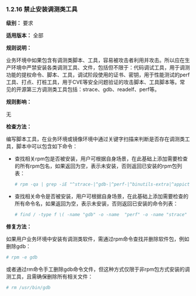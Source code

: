 ### 1.2.16 禁止安装调测类工具

**级别：** 要求

**适用版本：** 全部

**规则说明：** 

业务环境中如果包含有调测类脚本、工具，容易被攻击者利用并攻击。所以应在生产环境中严禁安装各类调测工具、文件，包括但不限于：代码调试工具，用于调测功能的提权命令、脚本、工具，调试阶段使用的证书、密钥，用于性能测试的perf工具、打点、打桩工具，用于CVE等安全问题验证的攻击脚本、工具脚本等。常见的开源第三方调测类工具包括：strace、gdb、readelf、perf等。

**规则影响：**

无

**检查方法：**

编写脚本工具，在业务环境或镜像环境中通过关键字扫描来判断是否存在调测类工具，脚本中可以包含如下命令：

* 查找相关rpm包是否被安装，用户可根据自身场景，在此基础上添加需要检查的所有rpm包名，如果返回为空，表示未安装，否则返回已安装的rpm包列表：

  ```bash
  # rpm -qa | grep -iE "^strace-|^gdb-|^perf-|^binutils-extra|^appict|^kmem_analyzer_tools"
  ```

* 查找相关命令是否被安装，用户可根据自身场景，在此基础上添加需要检查的所有命令名，如果返回为空，表示未安装，否则返回已安装的命令列表：

  ```bash
  # find / -type f \( -name "gdb" -o -name  "perf" -o -name "strace" -o -name "readelf" \)
  ```

**修复方法：**

如果用户业务环境中安装有调测类软件，需通过rpm命令查找并删除软件包，例如删除gdb：

```bash
# rpm -e gdb
```

或者通过rm命令手工删除gdb命令文件，但这种方式仅限于非rpm包方式安装的调测工具，且需确保删除所有相关文件：

```bash
# rm /usr/bin/gdb
```